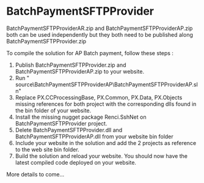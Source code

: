# BatchPaymentSFTPProvider
BatchPaymentSFTPProviderAR.zip and BatchPaymentSFTPProviderAP.zip both can be used independently but they both need to be published along BatchPaymentSFTPProvider.zip

To compile the solution for AP Batch payment, follow these steps : 
                
1.	Publish BatchPaymentSFTPProvider.zip and BatchPaymentSFTPProviderAP.zip to your website.
2.	Run " source\BatchPaymentSFTPProviderAP\BatchPaymentSFTPProviderAP.sln"
3.	Replace PX.CCProcessingBase, PX.Common, PX.Data, PX.Objects missing references for both project with the corresponding dlls found in the bin folder of your website.
4.	Install the missing nugget package Renci.SshNet on BatchPaymentSFTPProvider project.
5.	Delete BatchPaymentSFTPProvider.dll and BatchPaymentSFTPProviderAP.dll from your website bin folder
6.	Include your website in the solution and add the 2 projects as reference to the web site bin folder.
7.	Build the solution and reload your website. You should now have the latest compiled code deployed on your website.

More details to come...
